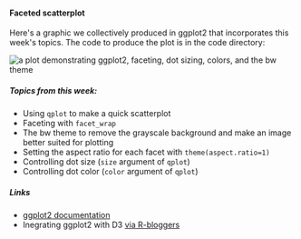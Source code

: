 #### Faceted scatterplot
Here's a graphic we collectively produced in ggplot2 that incorporates this week's topics. The code to produce the plot is in the code directory:

![a plot demonstrating ggplot2, faceting, dot sizing, colors, and the bw theme](https://raw.github.com/wisc-viz/ggplot2/master/basics/img/runoff.png)

##### Topics from this week:
 - Using `qplot` to make a quick scatterplot
 - Faceting with `facet_wrap`
 - The bw theme to remove the grayscale background and make an image better suited for plotting
 - Setting the aspect ratio for each facet with `theme(aspect.ratio=1)`
 - Controlling dot size (`size` argument of `qplot`)
 - Controlling dot color (`color` argument of `qplot`)

##### Links
 - [ggplot2 documentation](http://docs.ggplot2.org)
 - Inegrating ggplot2 with D3 [via R-bloggers](http://www.r-bloggers.com/ggplot2-meet-d3/)
